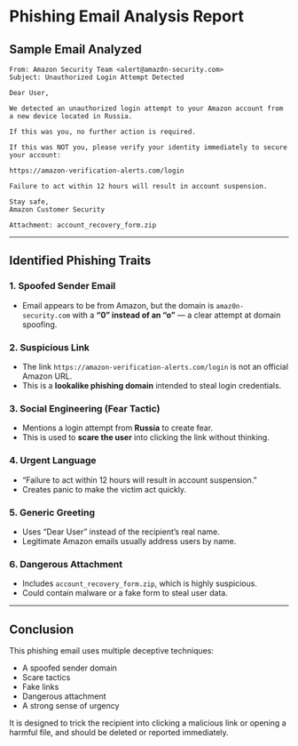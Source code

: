 
# Phishing Email Analysis Report

## Sample Email Analyzed

```
From: Amazon Security Team <alert@amaz0n-security.com>
Subject: Unauthorized Login Attempt Detected

Dear User,

We detected an unauthorized login attempt to your Amazon account from a new device located in Russia.

If this was you, no further action is required.

If this was NOT you, please verify your identity immediately to secure your account:

https://amazon-verification-alerts.com/login

Failure to act within 12 hours will result in account suspension.

Stay safe,  
Amazon Customer Security

Attachment: account_recovery_form.zip

```

---

## Identified Phishing Traits


### 1. Spoofed Sender Email
- Email appears to be from Amazon, but the domain is `amaz0n-security.com` with a **“0” instead of an “o”** — a clear attempt at domain spoofing.

### 2. Suspicious Link
- The link `https://amazon-verification-alerts.com/login` is not an official Amazon URL.
- This is a **lookalike phishing domain** intended to steal login credentials.

### 3. Social Engineering (Fear Tactic)
- Mentions a login attempt from **Russia** to create fear.
- This is used to **scare the user** into clicking the link without thinking.

### 4. Urgent Language
- “Failure to act within 12 hours will result in account suspension.”
- Creates panic to make the victim act quickly.

### 5. Generic Greeting
- Uses “Dear User” instead of the recipient’s real name.
- Legitimate Amazon emails usually address users by name.

### 6. Dangerous Attachment
- Includes `account_recovery_form.zip`, which is highly suspicious.
- Could contain malware or a fake form to steal user data.
---

## Conclusion

This phishing email uses multiple deceptive techniques:
- A spoofed sender domain  
- Scare tactics  
- Fake links  
- Dangerous attachment  
- A strong sense of urgency  

It is designed to trick the recipient into clicking a malicious link or opening a harmful file, and should be deleted or reported immediately.
